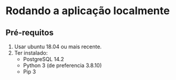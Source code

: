 # Rodando a aplicação localmente

## Pré-requitos

1. Usar ubuntu 18.04 ou mais recente.
2. Ter instalado:
    * PostgreSQL 14.2
    * Python 3 (de preferencia 3.8.10)
    * Pip 3

